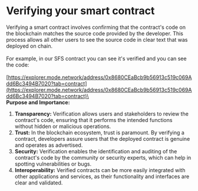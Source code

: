 # Verifying your smart contract

Verifying a smart contract involves confirming that the contract's code on the blockchain matches the source code provided by the developer. This process allows all other users to see the source code in clear text that was deployed on chain. \
\
For example, in our SFS contract you can see it's verified and you can see the code:\
\
[https://explorer.mode.network/address/0x8680CEaBcb9b56913c519c069Add6Bc3494B7020?tab=contract](https://explorer.mode.network/address/0x8680CEaBcb9b56913c519c069Add6Bc3494B7020?tab=contract)\
\
**Purpose and Importance:**

1. **Transparency:** Verification allows users and stakeholders to review the contract's code, ensuring that it performs the intended functions without hidden or malicious operations.
2. **Trust:** In the blockchain ecosystem, trust is paramount. By verifying a contract, developers assure users that the deployed contract is genuine and operates as advertised.
3. **Security:** Verification enables the identification and auditing of the contract's code by the community or security experts, which can help in spotting vulnerabilities or bugs.
4. **Interoperability:** Verified contracts can be more easily integrated with other applications and services, as their functionality and interfaces are clear and validated.

